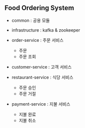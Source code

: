 <h2>Food Ordering System</h2>

- common : 공용 모듈

- infrastructure : kafka & zookeeper

- order-service : 주문 서비스
  - 주문
  - 주문 조회
    
- customer-service : 고객 서비스
  
  
- restaurant-service : 식당 서비스
  - 주문 승인
  - 주문 거절

- payment-service : 지불 서비스
  - 지불 완료
  - 지불 취소
